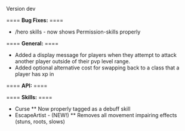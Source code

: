 Version dev

==== **Bug Fixes:** ====

* /hero skills - now shows Permission-skills properly

==== **General:** ====

* Added a display message for players when they attempt to attack another player outside of their pvp level range.
* Added optional alternative cost for swapping back to a class that a player has xp in

==== **API:** ====


==== **Skills:** ====

* Curse
** Now properly tagged as a debuff skill
* EscapeArtist - (NEW!)
** Removes all movement impairing effects (stuns, roots, slows)